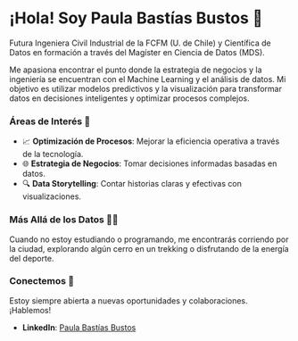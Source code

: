# ¡Hola! Soy Paula Bastías Bustos 👋 
 
Futura Ingeniera Civil Industrial de la FCFM (U. de Chile) y Científica de Datos en formación a través del Magíster en Ciencia de Datos (MDS). 
 
Me apasiona encontrar el punto donde la estrategia de negocios y la ingeniería se encuentran con el Machine Learning y el análisis de datos. Mi objetivo es utilizar modelos predictivos y la visualización para transformar datos en decisiones inteligentes y optimizar procesos complejos. 
 
### Áreas de Interés 🧠 
* 📈 **Optimización de Procesos**: Mejorar la eficiencia operativa a través de la tecnología. 
* 🌐 **Estrategia de Negocios**: Tomar decisiones informadas basadas en datos. 
* 🔍 **Data Storytelling**: Contar historias claras y efectivas con visualizaciones. 
 
### Más Allá de los Datos 🏃‍♀️ 
Cuando no estoy estudiando o programando, me encontrarás corriendo por la ciudad, explorando algún cerro en un trekking o disfrutando de la energía del deporte. 
 
### Conectemos 🔗 
Estoy siempre abierta a nuevas oportunidades y colaboraciones. ¡Hablemos! 
* **LinkedIn**: [Paula Bastías Bustos](https://www.linkedin.com/in/paula-bast%C3%ADas-bustos-9bb92b31b/) 
